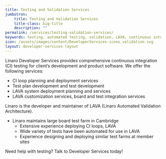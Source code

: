 ```yaml
---
title: Testing and Validation Services
jumbotron:
    title: Testing and Validation Services
    title-class: big-title
    description: ""
permalink: /services/testing-validation-services/
keywords: testing, automated testing, validation, LAVA, continuous integration, CI, test plan, test development
icon: /assets/images/content/DeveloperServices-icons_validation.svg
layout: developer-services-layout
---
```

Linaro Developer Services provides comprehensive continuous integration (CI) testing for client’s development and product software.  We offer the following services:
- CI loop planning and deployment services
- Test plan development and test development
- LAVA system deployment planning and services
- LAVA customization services, board and test integration services

Linaro is the developer and maintainer of LAVA (Linaro Automated Validation Architecture).

- Linaro maintains large board test farm in Cambridge
    - Extensive experience deploying CI loops, LAVA
    - Wide variety of tests have been automated for use in LAVA
    - Experience designing and deploying similar test farms at member sites

Need help with testing?  Talk to Developer Services today!
